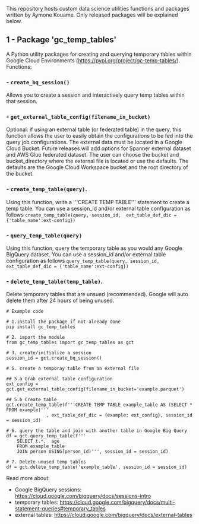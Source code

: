 This repository hosts custom data science utilities functions and packages written by Aymone Kouame. Only released packages will be explained below.

## 1 - Package 'gc_temp_tables'
A Python utility packages for creating and querying temporary tables within Google Cloud Environments (https://pypi.org/project/gc-temp-tables/). Functions:

### - `create_bq_session()`
Allows you to create a session and interactively query temp tables within that session.
 
### - `get_external_table_config(filename_in_bucket)`
Optional: if using an external table (or federated table) in the query, this function allows the user to easily obtain the configurations to be fed into the query job configurations. The external data must be located in a Google Cloud Bucket.
Future releases will add options for Spanner external dataset and AWS Glue federated dataset.
The user can choose the bucket and bucket_directory where the external file is located or use the defaults. The defaults are the Google Cloud Workspace bucket and the root directory of the bucket.

### - `create_temp_table(query)`. 
Using this function, write a '''CREATE TEMP TABLE''' statement to create a temp table. 
You can use a session_id and/or external table configuration as follows `create_temp_table(query, session_id,  ext_table_def_dic = {'table_name':ext-config})`
 
### - `query_temp_table(query)`
Using this function, query the temporary table as you would any Google BigQuery dataset.
You can use a session_id and/or external table configuration as follows `query_temp_table(query, session_id,  ext_table_def_dic = {'table_name':ext-config})`

### - `delete_temp_table(temp_table)`.
Delete temporary tables that are unsued (recommended). Google will auto delete them after 24 hours of being unused. 

```
# Example code

# 1.install the package if not already done
pip install gc_temp_tables 

# 2. import the module
from gc_temp_tables import gc_temp_tables as gct

# 3. create/initialize a session 
session_id = gct.create_bq_session()

# 5. create a temporay table from an external file

## 5.a Grab external table configuration
ext_config = gct.get_external_table_config(filename_in_bucket='example.parquet')

## 5.b Create table
gct.create_temp_table(f'''CREATE TEMP TABLE example_table AS (SELECT * FROM example)'''
		       , ext_table_def_dic = {example: ext_config}, session_id = session_id)

# 6. query the table and join with another table in Google Big Query
df = gct.query_temp_table(f'''
	SELECT t.*,  age
	FROM example_table
	JOIN person USING(person_id)''', session_id = session_id)

# 7. Delete unused temp tables
df = gct.delete_temp_table('example_table', session_id = session_id)
```
Read more about:
- Google BigQuery sessions: https://cloud.google.com/bigquery/docs/sessions-intro
- temporary tables: https://cloud.google.com/bigquery/docs/multi-statement-queries#temporary_tables
- external tables: https://cloud.google.com/bigquery/docs/external-tables

